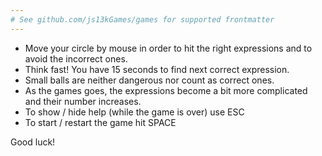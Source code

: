 ```yaml
---
# See github.com/js13kGames/games for supported frontmatter
---
```

- Move your circle by mouse in order to hit the right expressions and to avoid the incorrect ones.
- Think fast! You have 15 seconds to find next correct expression.
- Small balls are neither dangerous nor count as correct ones.
- As the games goes, the expressions become a bit more complicated and their number increases.
- To show / hide help (while the game is over) use ESC
- To start / restart the game hit SPACE

Good luck!